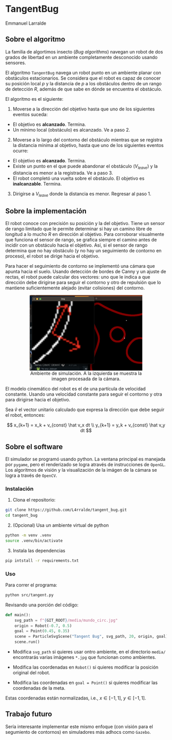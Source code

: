 <style>
    figure {
        display: block;
        margin-left: auto;
        margin-right: auto;
        width: 70%;
    }
    figure img {
        vertical-align: top;
    }
    figure figcaption {
        text-align: center;
    }
</style>

# TangentBug

Emmanuel Larralde

## Sobre el algoritmo

La familia de algortimos insecto (*Bug algorithms*)  navegan un robot de dos grados de libertad en un ambiente completamente desconocido usando sensores.

El algoritmo `TangentBug` navega un robot punto en un ambiente planar con obstáculos estacionarios. Se considera que el robot es capaz de conocer su posición local $p$ y la distancia de $p$ a los obstáculos dentro de un rango de detección $R$, además de que sabe en dónde se encuentra el obstáculo.

El algoritmo es el siguiente:

1. Moverse a la dirección del objetivo hasta que uno de los siguientes eventos suceda:

- El objetivo es **alcanzado**. Termina.
- Un mínimo local (obstáculo) es alcanzado. Ve a paso 2.

2. Moverse a lo largo del contorno del obstáculo mientras que se registra la distancia mínima al objetivo, hasta que uno de los siguientes eventos ocurre:
- El objetivo es **alcanzado**. Termina.
- Existe un punto en el que puede abandonar el obstáculo ($V_{leave}$) y la distancia es menor a la registrada. Ve a paso 3.
- El robot completó una vuelta sobre el obstáculo. El objetivo es **inalcanzable**. Termina.

3. Dirigirse a $V_{leave}$ donde la distancia es menor. Regresar al paso 1.


## Sobre la implementación

El robot conoce con precisión su posición y la del objetivo. Tiene un sensor de rango limitado que le permite determinar si hay un camino libre de longitud a lo mucho $R$ en dirección al objetivo. Para corroborar visualmente que funciona el sensor de rango, se grafica siempre el camino antes de incidir con un obstáculo hacia el objetivo. Así, si el sensor de rango determina que no hay obstáculo (y no hay un seguimiento de contorno en proceso), el robot se dirige hacia el objetivo.

Para hacer el seguimiento de contorno se implementó una cámara que apunta hacia el suelo. Usando detección de bordes de Canny y un ajuste de rectas, el robot puede calcular dos vectores: uno que le indica a que dirección debe dirigirse para seguir el contorno y otro de repulsión que lo mantiene suficientemente alejado (evitar colisiones) del contorno.


<figure>
    <img src='sim.jpg' alt='simulation' />
    <figcaption>
        Ambiente de simulación. A la izquierda se muestra la imagen procesada de la cámara.
    </figcaption>
</figure>

El modelo cinemático del robot es el de una partícula de velocidad constante. Usando una velocidad constante para seguir el contorno y otra para dirigirse hacia el objetivo.

Sea $\hat v$ el vector unitario calculado que expresa la dirección que debe seguir el robot, entonces:

$$
    x_{k+1} = x_k + v_{const} \hat v_x dt \\
    y_{k+1} = y_k + v_{const} \hat v_y dt 
$$

## Sobre el software

El simulador se programó usando python. La ventana principal es manejada por `pygame`, pero el renderizado se logra através de instrucciones de `OpenGL`. Los algoritmos de visión y la visualización de la imágen de la cámara se logra a través de `OpenCV`.

### Instalación

1. Clona el repositorio:

```sh
git clone https://github.com/L4rralde/tangent_bug.git
cd tangent_bug
```

2. (Opcional) Usa un ambiente virtual de python

```sh
python -m venv .venv
source .venv/bin/activate
```

3. Instala las dependencias

```sh
pip intstall -r requirements.txt
```

### Uso

Para correr el programa: 

```sh
python src/tangent.py
```

Revisando una porción del código:

```python
def main():
    svg_path = f"{GIT_ROOT}/media/mundo_circ.jpg"
    origin = Robot(-0.7, 0.5)
    goal = Point(0.45, 0.35)
    scene = ParticleSvgScene("Tangent Bug", svg_path, 20, origin, goal)
    scene.run()
```

- Modifica `svg_path` si quieres usar ontro ambiente, en el directorio `media/` encontrarás varias imágenes `*.jpg` que funcionan como ambientes.

- Modifica las coordenadas en `Robot()` si quieres modificar la posición original del robot.

- Modifica las coordenadas en `goal = Point()` si quieres modificar las coordenadas de la meta.

Estas coordenadas están normalizadas, i.e., $x \in [-1, 1]$, $y \in [-1, 1]$.


## Trabajo futuro

Sería interesante implementar este mismo enfoque (con visión para el segumiento de contornos) en simuladores más adhocs como `Gazebo`.


